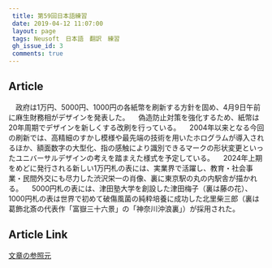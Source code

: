 ```yaml
---
 title: 第59回日本語練習
 date: 2019-04-12 11:07:00
 layout: page
 tags: Neusoft　日本語　翻訳　練習
 gh_issue_id: 3
 comments: true
---
```

## Article

　政府は1万円、5000円、1000円の各紙幣を刷新する方針を固め、4月9日午前に麻生財務相がデザインを発表した。
　偽造防止対策を強化するため、紙幣は20年周期でデザインを新しくする改刷を行っている。
　2004年以来となる今回の刷新では、高精細のすかし模様や最先端の技術を用いたホログラムが導入されるほか、額面数字の大型化、指の感触により識別できるマークの形状変更といったユニバーサルデザインの考えを踏まえた様式を予定している。
　2024年上期をめどに発行される新しい1万円札の表には、実業界で活躍し、教育・社会事業・民間外交にも尽力した渋沢栄一の肖像、裏に東京駅の丸の内駅舎が描かれる。
　5000円札の表には、津田塾大学を創設した津田梅子（裏は藤の花）、1000円札の表は世界で初めて破傷風菌の純粋培養に成功した北里柴三郎（裏は葛飾北斎の代表作「富嶽三十六景」の「神奈川沖浪裏」）が採用された。

## Article Link

[文章の参照元](https://headlines.yahoo.co.jp/hl?a=20190409-00010010-fnnprimev-bus_all)  
